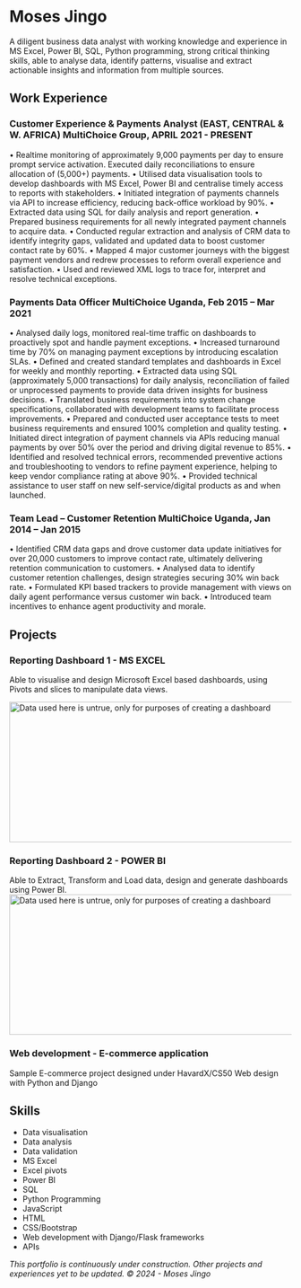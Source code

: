 # Moses Jingo

A diligent business data analyst with working knowledge and experience in MS Excel, 
Power BI, SQL, Python programming, strong critical thinking skills, able to analyse 
data, identify patterns, visualise and extract actionable insights and information 
from multiple sources.

## Work Experience
### Customer Experience & Payments Analyst (EAST, CENTRAL & W. AFRICA) MultiChoice Group, APRIL 2021 - PRESENT
•	Realtime monitoring of approximately 9,000 payments per day to ensure prompt service activation. Executed daily reconciliations to ensure allocation of (5,000+) payments.
•	Utilised data visualisation tools to develop dashboards with MS Excel, Power BI and centralise timely access to reports with stakeholders.
•	Initiated integration of payments channels via API to increase efficiency, reducing back-office workload by 90%.
•	Extracted data using SQL for daily analysis and report generation.
•	Prepared business requirements for all newly integrated payment channels to acquire data.
•	Conducted regular extraction and analysis of CRM data to identify integrity gaps, validated and updated data to boost customer contact rate by 60%. 
•	Mapped 4 major customer journeys with the biggest payment vendors and redrew processes to reform overall experience and satisfaction. 
•	Used and reviewed XML logs to trace for, interpret and resolve technical exceptions.


### Payments Data Officer MultiChoice Uganda, Feb 2015 – Mar 2021
•	Analysed daily logs, monitored real-time traffic on dashboards to proactively spot and handle payment exceptions. 
•	Increased turnaround time by 70% on managing payment exceptions by introducing escalation SLAs. 
•	Defined and created standard templates and dashboards in Excel for weekly and monthly reporting. 
•	Extracted data using SQL (approximately 5,000 transactions) for daily analysis, reconciliation of failed or unprocessed payments to provide data driven insights for business decisions. 
•	Translated business requirements into system change specifications, collaborated with development teams to facilitate process improvements. 
•	Prepared and conducted user acceptance tests to meet business requirements and ensured 100% completion and quality testing.
•	Initiated direct integration of payment channels via APIs reducing manual payments by over 50% over the period and driving digital revenue to 85%. 
•	Identified and resolved technical errors, recommended preventive actions and troubleshooting to vendors to refine payment experience, helping to keep vendor compliance rating at above 90%. 
•	Provided technical assistance to user staff on new self-service/digital products as and when launched.



### Team Lead – Customer Retention MultiChoice Uganda, Jan 2014 – Jan 2015
•	Identified CRM data gaps and drove customer data update initiatives for over 20,000 customers to improve contact rate, ultimately delivering retention communication to customers. 
•	Analysed data to identify customer retention challenges, design strategies securing 30% win back rate.
•	Formulated KPI based trackers to provide management with views on daily agent performance versus customer win back. 
•	Introduced team incentives to enhance agent productivity and morale.

## Projects

### Reporting Dashboard 1 - MS EXCEL
Able to visualise and design Microsoft Excel based dashboards, using Pivots and slices to manipulate data views.

<img src = "https://github.com/Jingomoses/portfolio/assets/28936759/ce3cefd1-e528-4fea-902d-381c638f9103" width="600" height="250" alt="Data used here is untrue, only for purposes of creating a dashboard">

### Reporting Dashboard 2  - POWER BI
Able to Extract, Transform and Load data, design and generate dashboards using Power BI.
<img src = "https://github.com/Jingomoses/portfolio/assets/28936759/62964913-65b5-4180-a013-2a1cebe47f01" width="550" height="250" alt="Data used here is untrue, only for purposes of creating a dashboard">

### Web development - E-commerce application
Sample E-commerce project designed under HavardX/CS50 Web design with Python and Django


## Skills
- Data visualisation
- Data analysis
- Data validation
- MS Excel
- Excel pivots
- Power BI
- SQL
- Python Programming
- JavaScript
- HTML
- CSS/Bootstrap
- Web development with Django/Flask frameworks
- APIs



<footer> <em>This portfolio is continuously under construction. Other projects and experiences yet to be updated. &copy; 2024 - Moses Jingo</em></footer>

